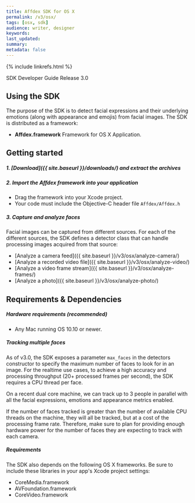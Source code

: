 ```yaml
---
title: Affdex SDK for OS X  
permalink: /v3/osx/  
tags: [osx, sdk]  
audience: writer, designer  
keywords:  
last_updated:  
summary:  
metadata: false
---
```


{% include linkrefs.html %}

SDK Developer Guide Release 3.0

## Using the SDK

The purpose of the SDK is to detect facial expressions and their underlying emotions (along with appearance and emojis) from facial images. The SDK is distributed as a framework:

* **Affdex.framework** Framework for OS X  Application.

## Getting started

##### 1. [Download]({{ site.baseurl }}/downloads/) and extract the archives  

##### 2. Import the Affdex framework into your application
* Drag the framework into your Xcode project.
* Your code must include the Objective-C header file `Affdex/Affdex.h`

##### 3. Capture and analyze faces  

Facial images can be captured from different sources. For each of the different sources, the SDK defines a detector class that can handle processing images acquired from that source:

* [Analyze a camera feed]({{ site.baseurl }}/v3/osx/analyze-camera/)
* [Analyze a recorded video file]({{ site.baseurl }}/v3/osx/analyze-video/)
* [Analyze a video frame stream]({{ site.baseurl }}/v3/osx/analyze-frames/)
* [Analyze a photo]({{ site.baseurl }}/v3/osx/analyze-photo/)

## Requirements & Dependencies

##### Hardware requirements (recommended)

*	Any Mac running OS 10.10 or newer.

##### Tracking multiple faces
As of v3.0, the SDK exposes a parameter `max_faces` in the detectors constructor to specify the maximum number of faces to look for in an image. For the realtime use cases, to achieve a high accuracy and processing throughput (20+ processed frames per second), the SDK requires a CPU thread per face.

On a recent dual core machine, we can track up to 3 people in parallel with all the facial expressions, emotions and appearance metrics enabled.

If the number of faces tracked is greater than the number of available CPU threads on the machine, they will all be tracked, but at a cost of the processing frame rate. Therefore, make sure to plan for providing enough hardware power for the number of faces they are expecting to track with each camera.


##### Requirements

The SDK also depends on the following OS X frameworks. Be sure to include these libraries in your app's Xcode project settings:

* CoreMedia.framework
* AVFoundation.framework
* CoreVideo.framework
